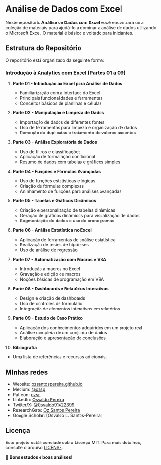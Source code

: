# **Análise de Dados com Excel**

Neste repositório **Análise de Dados com Excel** você encontrará uma coleção de materiais para ajudá-lo a dominar a análise de dados utilizando o Microsoft Excel. O material é básico e voltado para iniciantes.

## **Estrutura do Repositório**

O repositório está organizado da seguinte forma:

### **Introdução à Analytics com Excel (Partes 01 a 09)**

1. **Parte 01 - Introdução ao Excel para Análise de Dados**
   - Familiarização com a interface do Excel
   - Principais funcionalidades e ferramentas
   - Conceitos básicos de planilhas e células

2. **Parte 02 - Manipulação e Limpeza de Dados**
   - Importação de dados de diferentes fontes
   - Uso de ferramentas para limpeza e organização de dados
   - Remoção de duplicatas e tratamento de valores ausentes

3. **Parte 03 - Análise Exploratória de Dados**
   - Uso de filtros e classificações
   - Aplicação de formatação condicional
   - Resumo de dados com tabelas e gráficos simples

4. **Parte 04 - Funções e Fórmulas Avançadas**
   - Uso de funções estatísticas e lógicas
   - Criação de fórmulas complexas
   - Aninhamento de funções para análises avançadas

5. **Parte 05 - Tabelas e Gráficos Dinâmicos**
   - Criação e personalização de tabelas dinâmicas
   - Geração de gráficos dinâmicos para visualização de dados
   - Segmentação de dados e uso de cronogramas

6. **Parte 06 - Análise Estatística no Excel**
   - Aplicação de ferramentas de análise estatística
   - Realização de testes de hipóteses
   - Uso de análise de regressão

7. **Parte 07 - Automatização com Macros e VBA**
   - Introdução a macros no Excel
   - Gravação e edição de macros
   - Noções básicas de programação em VBA

8. **Parte 08 - Dashboards e Relatórios Interativos**
   - Design e criação de dashboards
   - Uso de controles de formulário
   - Integração de elementos interativos em relatórios

9. **Parte 09 - Estudo de Caso Prático**
   - Aplicação dos conhecimentos adquiridos em um projeto real
   - Análise completa de um conjunto de dados
   - Elaboração e apresentação de conclusões
10. **Bibliografia**
   - Uma lista de referências e recursos adicionais.

## **MInhas redes**

- Website: [ozsantospereira.github.io](https://ozsantospereira.github.io/)
- Medium: [@ozsp](https://medium.com/@ozsp)
- Patreon: [ozsp](https://www.patreon.com/c/ozsp)
- LinkedIn: [Osvaldo Pereira](https://www.linkedin.com/in/osvaldo-pereira)
- Twitter/X: [@Osvaldo91422399](https://twitter.com/Osvaldo91422399)
- ResearchGate: [Oz Santos Pereira](https://www.researchgate.net/profile/Oz-Santos-Pereira)
- Google Scholar: [Osvaldo L. Santos-Pereira]

## **Licença**

Este projeto está licenciado sob a Licença MIT. Para mais detalhes, consulte o arquivo [LICENSE](LICENSE).

🚀 **Bons estudos e boas análises!**

